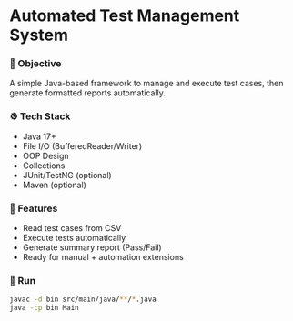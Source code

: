 # Automated Test Management System

### 🎯 Objective
A simple Java-based framework to manage and execute test cases, then generate formatted reports automatically.

### ⚙️ Tech Stack
- Java 17+
- File I/O (BufferedReader/Writer)
- OOP Design
- Collections
- JUnit/TestNG (optional)
- Maven (optional)

### 📁 Features
- Read test cases from CSV
- Execute tests automatically
- Generate summary report (Pass/Fail)
- Ready for manual + automation extensions

### 🚀 Run
```bash
javac -d bin src/main/java/**/*.java
java -cp bin Main
